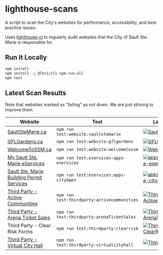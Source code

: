 # lighthouse-scans

A script to scan the City's websites for performance, accessibility, and best practice issues.

Uses [lighthouse-ci](https://github.com/GoogleChrome/lighthouse-ci)
to regularly audit websites that the City of Sault Ste. Marie is responsible for.

## Run It Locally

```bash
npm install
npm install -g @lhci/cli npm-run-all
npm test
```

## Latest Scan Results

Note that websites marked as "failing" as not down.  We are just striving to improve them.

| Website                                                                                                                                                                   | Test                                        | Latest Results                                                                                                                                                                                                                              |
| ------------------------------------------------------------------------------------------------------------------------------------------------------------------------- | ------------------------------------------- | ------------------------------------------------------------------------------------------------------------------------------------------------------------------------------------------------------------------------------------------- |
| [SaultSteMarie.ca](https://saultstemarie.ca/)                                                                                                                             | `npm run test:website:saultstemarie`        | [![SaultSteMarie.ca](https://github.com/cityssm/lighthouse-scans/workflows/SaultSteMarie.ca/badge.svg)](https://github.com/cityssm/lighthouse-scans/actions?query=workflow%3ASaultSteMarie.ca)                                              |
| [GFLGardens.ca](http://gflgardens.ca/)                                                                                                                                    | `npm run test:website:gflgardens`           | [![GFLGardens.ca](https://github.com/cityssm/lighthouse-scans/workflows/GFLGardens.ca/badge.svg)](https://github.com/cityssm/lighthouse-scans/actions?query=workflow%3AGFLGardens.ca)                                                       |
| [WelcomeToSSM.ca](https://welcometossm.com/)                                                                                                                              | `npm run test:website:welcometossm`         | [![WelcomeToSSM.ca](https://github.com/cityssm/lighthouse-scans/workflows/WelcomeToSSM.ca/badge.svg)](https://github.com/cityssm/lighthouse-scans/actions?query=workflow%3AWelcomeToSSM.ca)                                                 |
| [My Sault Ste. Marie eServices](https://apps.saultstemarie.ca/eservices/)                                                                                                 | `npm run test:eservices:apps-eservices`     | [![apps.saultstemarie.ca-eservices](https://github.com/cityssm/lighthouse-scans/workflows/apps.saultstemarie.ca-eservices/badge.svg)](https://github.com/cityssm/lighthouse-scans/actions?query=workflow%3Aapps.saultstemarie.ca-eservices) |
| [Sault Ste. Marie Building Permit Services](https://apps.saultstemarie.ca/cityapps/index.asp)                                                                             | `npm run test:eservices:apps-cityapps`      | [![apps.saultstemarie.ca-cityapps](https://github.com/cityssm/lighthouse-scans/workflows/apps.saultstemarie.ca-cityapps/badge.svg)](https://github.com/cityssm/lighthouse-scans/actions?query=workflow%3Aapps.saultstemarie.ca-cityapps)    |
| [Third Party - Active Communities](https://ca.apm.activecommunities.com/saultstemarie/Home)                                                                               | `npm run test:thirdparty:activecommunities` | [![ThirdParty-ActiveCommunities](https://github.com/cityssm/lighthouse-scans/workflows/ThirdParty-ActiveCommunities/badge.svg)](https://github.com/cityssm/lighthouse-scans/actions?query=workflow%3AThirdParty-ActiveCommunities)          |
| [Third Party - Arena Ticket Sales](https://gflgardens.evenue.net/cgi-bin/ncommerce3/SEGetGroupList?groupCode=SC&linkID=global-steelback&shopperContext=&caller=&appCode=) | `npm run test:thirdparty:arenaTicketSales`  | [![ThirdParty-ArenaTicketSales](https://github.com/cityssm/lighthouse-scans/workflows/ThirdParty-ArenaTicketSales/badge.svg)](https://github.com/cityssm/lighthouse-scans/actions?query=workflow%3AThirdParty-ArenaTicketSales)             |
| Third Party - Clear Risk Forms                                                                                                                                            | `npm run test:thirdparty:clearrisk`         | [![ThirdParty-ClearRisk](https://github.com/cityssm/lighthouse-scans/workflows/ThirdParty-ClearRisk/badge.svg)](https://github.com/cityssm/lighthouse-scans/actions?query=workflow%3AThirdParty-ClearRisk)                                  |
| [Third Party - Virtual City Hall](https://myfinance.saultstemarie.ca/vch/)                                                                                                | `npm run test:thirdparty:virtualcityhall`   | [![ThirdParty-VCH](https://github.com/cityssm/lighthouse-scans/workflows/ThirdParty-VCH/badge.svg)](https://github.com/cityssm/lighthouse-scans/actions?query=workflow%3AThirdParty-VCH)                                                    |
